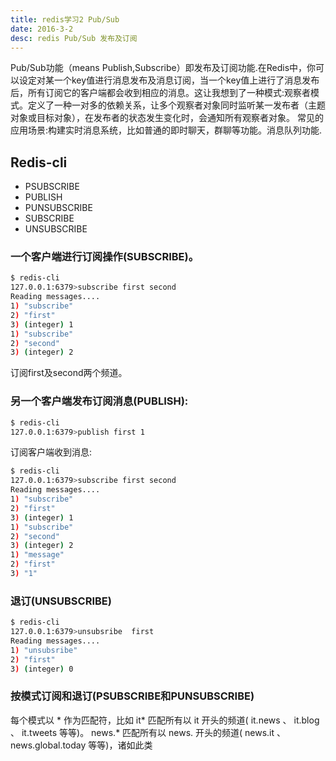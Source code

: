 ```yaml
---
title: redis学习2 Pub/Sub
date: 2016-3-2
desc: redis Pub/Sub 发布及订阅
---
```

Pub/Sub功能（means Publish,Subscribe）即发布及订阅功能.在Redis中，你可以设定对某一个key值进行消息发布及消息订阅，当一个key值上进行了消息发布后，所有订阅它的客户端都会收到相应的消息。这让我想到了一种模式:观察者模式。定义了一种一对多的依赖关系，让多个观察者对象同时监听某一发布者（主题对象或目标对象），在发布者的状态发生变化时，会通知所有观察者对象。
常见的应用场景:构建实时消息系统，比如普通的即时聊天，群聊等功能。消息队列功能.
<!-- more -->
## Redis-cli
* PSUBSCRIBE
* PUBLISH
* PUNSUBSCRIBE
* SUBSCRIBE
* UNSUBSCRIBE

### 一个客户端进行订阅操作(SUBSCRIBE)。
``` bash
$ redis-cli
127.0.0.1:6379>subscribe first second
Reading messages....
1) "subscribe"
2) "first"
3) (integer) 1
1) "subscribe"
2) "second"
3) (integer) 2
```
订阅first及second两个频道。

### 另一个客户端发布订阅消息(PUBLISH):
``` bash
$ redis-cli
127.0.0.1:6379>publish first 1
```
订阅客户端收到消息:
``` bash
$ redis-cli
127.0.0.1:6379>subscribe first second
Reading messages....
1) "subscribe"
2) "first"
3) (integer) 1
1) "subscribe"
2) "second"
3) (integer) 2
1) "message"
2) "first"
3) "1"
```

### 退订(UNSUBSCRIBE)
``` bash
$ redis-cli
127.0.0.1:6379>unsubsribe  first 
Reading messages....
1) "unsubsribe"
2) "first"
3) (integer) 0
```

### 按模式订阅和退订(PSUBSCRIBE和PUNSUBSCRIBE)
每个模式以 * 作为匹配符，比如 it* 匹配所有以 it 开头的频道( it.news 、 it.blog 、 it.tweets 等等)。 news.* 匹配所有以 news. 开头的频道( news.it 、 news.global.today 等等)，诸如此类